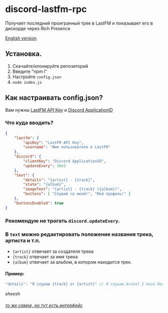 # discord-lastfm-rpc
Получает последний проигранный трек в LastFM и показывает его в дискорде через Rich Presence

[English version](https://github.com/tailsjs/discord-lastfm-rpc/blob/main/README.md)

## Установка.
1. Скачайте/клонируйте репозиторий
2. Введите "npm i"
3. Настройте `config.json`
4. `node index.js`

## Как настраивать config.json?
Вам нужны [LastFM API Key](https://www.last.fm/api/account/create) и [Discord ApplicationID](https://discord.com/developers/applications)

### Что куда вводить?
```json
{
    "lastfm": {
        "apiKey": "LastFM API Key",
        "username": "Имя пользователя в LastFM"
    },
    "discord": {
        "clientKey": "Discord ApplicationID",
        "updateEvery": 10e3
    },
    "text": {
        "details": "{artist} - {track}",
        "state": "{album}",
        "imageText": "{artist} - {track} ({album})",
        "buttons": [ "Слушай со мной!", "Мой профиль!" ]
    },
    "buttonsEnabled": true
}
```
### Рекомендую не трогать `discord.updateEvery`.
### В `text` можно редактировать положение названия трека, артиста и т.п.
* `{artist}` отвечает за создателя трека
* `{track}` отвечает за имя трека
* `{album}` отвечает за альбом, в котором находится трек.
#### Пример:
```js
"details": "Я слушаю {track} от {artist}" // Я слушаю Animal I Have Become от Three Days Grace
```

*sheesh*

###### [то же самое, но тут есть интерфейс](https://github.com/tangenx/lfdi)

